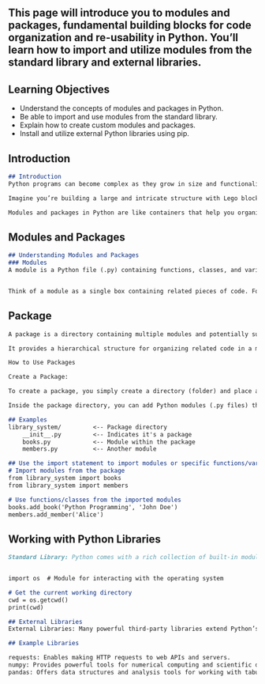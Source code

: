 ## This page will introduce you to modules and packages, fundamental building blocks for code organization and re-usability in Python. You’ll learn how to import and utilize modules from the standard library and external libraries.

## Learning Objectives
- Understand the concepts of modules and packages in Python.
- Be able to import and use modules from the standard library.
- Explain how to create custom modules and packages.
- Install and utilize external Python libraries using pip.


## Introduction
```md
## Introduction
Python programs can become complex as they grow in size and functionality. Modules and packages provide a way to organize code into reusable components. 

Imagine you’re building a large and intricate structure with Lego blocks. At first, you might build small sections independently, but as your creation grows, it becomes challenging to manage everything in one go. 

Modules and packages in Python are like containers that help you organize your code into manageable parts, just like sorting your Lego blocks into different boxes based on their types

```

## Modules and Packages 

```md
## Understanding Modules and Packages
### Modules
A module is a Python file (.py) containing functions, classes, and variables. You can import the functionalities of a module into your program for use.


Think of a module as a single box containing related pieces of code. For example, if you’re working on a project related to math operations, you can create a math module to store functions like addition, subtraction, etc. Each module focuses on specific tasks, making your code easier to understand and maintain.
```


## Package

```md
A package is a directory containing multiple modules and potentially subdirectories (more packages). 

It provides a hierarchical structure for organizing related code in a meaningful way. Just like how you organize files into folders on your computer, packages help organize Python code into logical units.

How to Use Packages

Create a Package:

To create a package, you simply create a directory (folder) and place an empty file named __init__.py inside it. This file indicates that the directory is a Python package. Add Modules:

Inside the package directory, you can add Python modules (.py files) that contain your code. Import Modules: You can import modules from packages into your Python scripts using the import statement, specifying the package name and module name.

## Examples
library_system/         <-- Package directory
    __init__.py         <-- Indicates it's a package
    books.py            <-- Module within the package
    members.py          <-- Another module

## Use the import statement to import modules or specific functions/variables from a package
# Import modules from the package
from library_system import books
from library_system import members

# Use functions/classes from the imported modules
books.add_book('Python Programming', 'John Doe')
members.add_member('Alice')
```
## Working with Python Libraries 
```md
Standard Library: Python comes with a rich collection of built-in modules called the standard library, covering various functionalities like file handling, networking, and data manipulation.


import os  # Module for interacting with the operating system

# Get the current working directory
cwd = os.getcwd()
print(cwd)

## External Libraries
External Libraries: Many powerful third-party libraries extend Python’s capabilities beyond the standard library. You can install them using the pip package manager.

## Example Libraries

requests: Enables making HTTP requests to web APIs and servers.
numpy: Provides powerful tools for numerical computing and scientific data analysis.
pandas: Offers data structures and analysis tools for working with tabular data.
```
